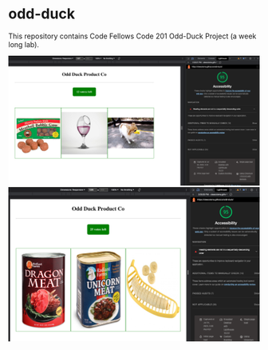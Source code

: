 # odd-duck
This repository contains Code Fellows Code 201 Odd-Duck Project (a week long lab).

![95 - Lighthouse score for class 12](/lighthouse/Class%2012%20Lighthouse%20Score%2095.png)
![95 - Lighthouse score for class 11](/lighthouse/Class%2011%20Lighthouse%20Score%2095.png)